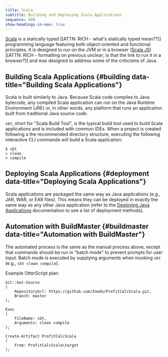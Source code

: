 ```yaml
---
title: Scala
subtitle: Building and Deploying Scala Applications
sequence: 800
show-headings-in-nav: true
---
```


[Scala](https://www.scala-lang.org/) is a statically typed [[ATTN: RICH - what's statically typed mean??]] programming language featuring both object-oriented and functional principles. It is designed to run on the JVM or in a browser ([Scala JS](https://www.scala-js.org/)) [[ATTN: RICH - formatting on previous unclear; is that the link to run it in a browser?]] and was designed to address some of the criticisms of Java.

## Building Scala Applications {#building data-title="Building Scala Applications"}

Scala is built similarly to Java. Because Scala code compiles to Java bytecode, any compiled Scala application can run on the Java Runtime Environment (JRE) or, in other words, any platform that runs an application built from traditional Java source code.

`sbt`, short for "Scala Build Tool", is the typical build tool used to build Scala applications and is included with common IDEs. When a project is created following a the recommended directory structure, executing the following interactive CLI commands will build a Scala application:
```
$ sbt 
> clean 
> compile
```

## Deploying Scala Applications {#deployment data-title="Deploying Scala Applications"}

Scala applications are packaged the same way as Java applications (e.g., JAR, WAR, or EAR files). This means they can be deployed in exactly the same way as any other Java application (refer to the [Deploying Java Applications](/docs/buildmaster/platforms/java#deployment) documentation to see a list of deployment methods).

## Automation with BuildMaster {#buildmaster data-title="Automation with BuildMaster"}

The automated process is the same as the manual process above, except that commands should be run in "batch mode" to prevent prompts for user input. Batch mode is executed by supplying arguments when invoking `sbt` (e.g., `sbt clean compile`).

Example OtterScript plan:
```
Git::Get-Source
(
    RepositoryUrl: https://github.com/Inedo/ProfitCalcScala.git,
    Branch: master
);

Exec
(
    FileName: sbt,
    Arguments: clean compile
);

Create-Artifact ProfitCalcScala
(
    From: ProfitCalcScala\target
);
```
